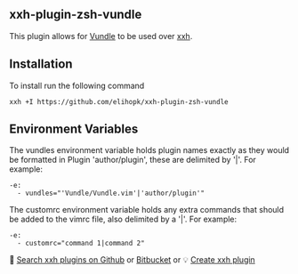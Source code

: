 ## xxh-plugin-zsh-vundle
This plugin allows for <a href="https://github.com/VundleVim/Vundle.vim">Vundle</a> to be used over <a href="https://github.com/xxh/xxh">xxh</a>. 

## Installation
To install run the following command
```
xxh +I https://github.com/elihopk/xxh-plugin-zsh-vundle
```
## Environment Variables
The vundles environment variable holds plugin names exactly as they would be formatted in Plugin 'author/plugin', these are delimited by '|'. For example:
```
-e:
  - vundles="'Vundle/Vundle.vim'|'author/plugin'"
``` 
 
 The customrc environment variable holds any extra commands that should be added to the vimrc file, also delimited by a '|'. For example:
 ```
 -e:
   - customrc="command 1|command 2"
 ```

🔎 [Search xxh plugins on Github](https://github.com/search?q=xxh-plugin-zsh&type=Repositories) or [Bitbucket](https://bitbucket.org/repo/all?name=xxh-plugin-zsh) or 💡 [Create xxh plugin](https://github.com/xxh/xxh-plugin-zsh-example)

